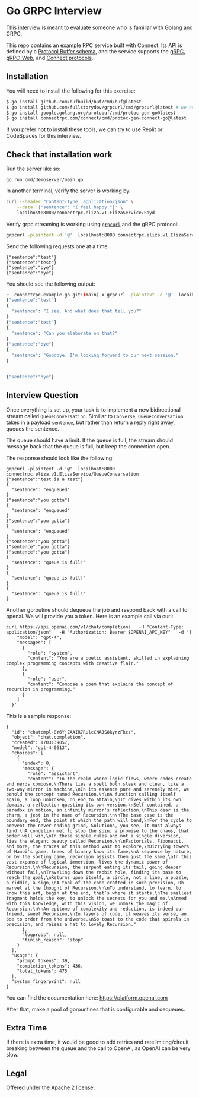 Go GRPC Interview
===========

This interview is meant to evaluate someone who is familiar with Golang and GRPC.

This repo contains an example RPC service built with [Connect][connect].
Its API is defined by a [Protocol Buffer schema][schema], and the service
supports the [gRPC][grpc-protocol], [gRPC-Web][grpcweb-protocol], and [Connect
protocols][connect-protocol].

## Installation

You will need to install the following for this exercise:

```bash
$ go install github.com/bufbuild/buf/cmd/buf@latest
$ go install github.com/fullstorydev/grpcurl/cmd/grpcurl@latest # we need this to verify the grpc call
$ go install google.golang.org/protobuf/cmd/protoc-gen-go@latest
$ go install connectrpc.com/connect/cmd/protoc-gen-connect-go@latest
```

If you prefer not to install these tools, we can try to use Replit or CodeSpaces for this interview.

## Check that installation work

Run the server like so:
```
go run cmd/demoserver/main.go
```

In another terminal, verify the server is working by:
```bash
curl --header "Content-Type: application/json" \
    --data '{"sentence": "I feel happy."}' \
    localhost:8080/connectrpc.eliza.v1.ElizaService/Sayd
```

Verify grpc streaming is working using [`grpcurl`][grpcurl] and the gRPC protocol:

```bash
grpcurl -plaintext -d '@'  localhost:8080 connectrpc.eliza.v1.ElizaService/Converse
```

Send the following requests one at a time
```
{"sentence":"test"}
{"sentence":"test"}
{"sentence":"bye"}
{"sentence":"bye"}
```

You should see the following output:
```bash
➜  connectrpc-example-go git:(main) ✗ grpcurl -plaintext -d '@'  localhost:8080 connectrpc.eliza.v1.ElizaService/Converse
{"sentence":"test"}
{
  "sentence": "I see. And what does that tell you?"
}
{"sentence":"test"}
{
  "sentence": "Can you elaborate on that?"
}
{"sentence":"bye"}
{
  "sentence": "Goodbye. I'm looking forward to our next session."
}


{"sentence":"bye"}

```

## Interview Question

Once everything is set up, your task is to implement a new bidirectional stream called `QueueConversation`.
Similiar to `Converse`, `QueueConversation` takes in a payload `sentence`, but rather than return a reply right away, queues the sentence.

The queue should have a limit. If the queue is full, the stream should message back that the queue is full, but keep the connection open.

The response should look like the following:
```
grpcurl -plaintext -d '@'  localhost:8080 connectrpc.eliza.v1.ElizaService/QueueConversation
{"sentence":"test is a test"}
{
  "sentence": "enqueued"
}
{"sentence":"you gotta"}
{
  "sentence": "enqueued"
}
{"sentence":"you gotta"}
{
  "sentence": "enqueued"
}
{"sentence":"you gotta"}
{"sentence":"you gotta"}
{"sentence":"you gotta"}
{
  "sentence": "queue is full!"
}
{
  "sentence": "queue is full!"
}
{
  "sentence": "queue is full!"
}
```

Another goroutine should dequeue the job and respond back with a call to openai. We will provide you a token. Here is an example call via curl:

```
curl https://api.openai.com/v1/chat/completions   -H "Content-Type: application/json"   -H "Authorization: Bearer $OPENAI_API_KEY"   -d '{
    "model": "gpt-4",
    "messages": [
      {
        "role": "system",
        "content": "You are a poetic assistant, skilled in explaining complex programming concepts with creative flair."
      },
      {
        "role": "user",
        "content": "Compose a poem that explains the concept of recursion in programming."
      }
    ]
  }'
```

This is a sample response:
```
{
  "id": "chatcmpl-8Y6YjZAAIR7RulcCNAJS8kyrzFkcz",
  "object": "chat.completion",
  "created": 1703139057,
  "model": "gpt-4-0613",
  "choices": [
    {
      "index": 0,
      "message": {
        "role": "assistant",
        "content": "In the realm where logic flows, where codes create and nerds compose,\nThere lies a spell both sleek and clean, like a two-way mirror in machine,\nIn its essence pure and serenely mien, we behold the concept named Recursion.\n\nA function calling itself again, a loop unbroken, no end to attain,\nIt dives within its own domain, a reflection questing its own version.\nSelf-contained, a paradox in motion, an infinity mirror's reflection,\nThis dear is the charm, a jest in the name of Recursion.\n\nThe base case is the boundary end, the point at which the path will bend,\nFor the cycle to prevent the never-ending grind, Solutions, you see, it must always find.\nA condition met to stop the spin, a promise to the chaos, that order will win,\nIn these simple rules and not a single diversion, lies the elegant beauty called Recursion.\n\nFactorials, Fibonacci, and more, the traces of this method vast to explore,\nDizzying towers of Hanoi's game, trees of binary know its fame,\nA sequence by nature, or by the sorting game, recursion assists them just the same.\nIn this vast expanse of logical immersion, lives the dynamic power of Recursion.\n\nRecursion, the serpent eating its tail, going deeper without fail,\nTraveling down the rabbit hole, finding its base to reach the goal,\nReturns upon itself, a circle, not a line, a puzzle, a riddle, a sign,\nA tool of the code crafted in such precision, Oh marvel at the thought of Recursion.\n\nTo understand, to learn, to know this art, begin at the end, that’s where it starts,\nThe smallest fragment holds the key, to unlock the secrets for you and me,\nArmed with this knowledge, with this vision, we unmask the magic of Recursion.\n\nAn epitome of complexity and reduction, is indeed our friend, sweet Recursion,\nIn layers of code, it weaves its verse, an ode to order from the universe.\nSo toast to the code that spirals in precision, and raises a hat to lovely Recursion."
      },
      "logprobs": null,
      "finish_reason": "stop"
    }
  ],
  "usage": {
    "prompt_tokens": 39,
    "completion_tokens": 436,
    "total_tokens": 475
  },
  "system_fingerprint": null
}
```

You can find the documentation here: https://platform.openai.com

After that, make a pool of gorountines that is configurable and dequeues.

## Extra Time
If there is extra time, it would be good to add retries and ratelimiting/circuit breaking between the queue and the call to OpenAI, as OpenAI can be very slow.

## Legal

Offered under the [Apache 2 license][license].

[blog]: https://buf.build/blog/connect-a-better-grpc
[connect]: https://github.com/connectrpc/connect-go
[connect-protocol]: https://connectrpc.com/docs/protocol
[docs]: https://connectrpc.com
[eliza]: https://en.wikipedia.org/wiki/ELIZA
[grpc-protocol]: https://github.com/grpc/grpc/blob/master/doc/PROTOCOL-HTTP2.md
[grpcurl]: https://github.com/fullstorydev/grpcurl
[grpcweb-protocol]: https://github.com/grpc/grpc/blob/master/doc/PROTOCOL-WEB.md
[license]: https://github.com/connectrpc/examples-go/blob/main/LICENSE.txt
[schema]: https://github.com/connectrpc/examples-go/blob/main/proto/connectrpc/eliza/v1/eliza.proto
